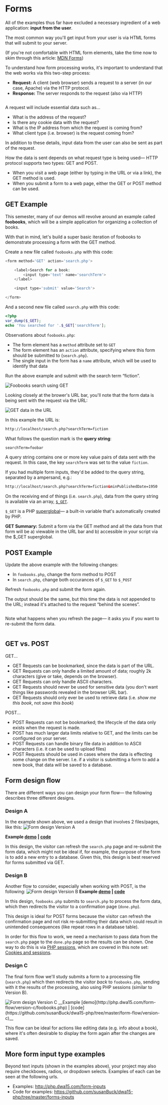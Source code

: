 # Forms
All of the examples thus far have excluded a necessary ingredient of a web application: __input from the user__.

The most common way you'll get input from your user is via HTML forms that will submit to your server.

(If you're not comfortable with HTML form elements, take the time now to skim through this article: [MDN Forms](https://developer.mozilla.org/en-US/docs/Learn/HTML/Forms/My_first_HTML_form))

To understand how form processing works, it's important to understand that the web works via this two-step process:

+ __Request:__ A client (web browser) sends a request to a server (in our case, Apache) via the HTTP protocol.
+ __Response:__ The server responds to the request (also via HTTP)

<img src='https://s3.amazonaws.com/making-the-internet/php-request-response@2x.png' style='max-width:521px;' alt=''>

A request will include essential data such as...

+ What is the address of the request?
+ Is there any cookie data with the request?
+ What is the IP address from which the request is coming from?
+ What client type (i.e. browser) is the request coming from?

In addition to these details, input data from the user can also be sent as part of the request.

How the data is sent depends on what request type is being used&mdash; HTTP protocol supports two types: GET and POST.

+ When you visit a web page (either by typing in the URL or via a link), the GET method is used.
+ When you submit a form to a web page, either the GET or POST method can be used.


## GET Example
This semester, many of our demos will revolve around an example called **foobooks**, which will be a simple application for organizing a collection of books. 

With that in mind, let's build a super basic iteration of foobooks to demonstrate processing a form with the GET method.

Create a new file called `foobooks.php` with this code:
```php
<form method='GET' action='search.php'>

    <label>Search for a book:
        <input type='text' name='searchTerm'>
    </label>

    <input type='submit' value='Search'>

</form>
```

And a second new file called `search.php` with this code:
```php
<?php
var_dump($_GET);
echo 'You searched for '.$_GET['searchTerm'];
```

Observations about `foobooks.php`:
+ The form element has a `method` attribute set to `GET`
+ The form element has an `action` attribute, specifying where this form should be submitted to (`search.php`).
+ The single input in the form has a `name` attribute, which will be used to identify that data

Run the above example and submit with the search term &ldquo;fiction&rdquo;.

<img src='https://s3.amazonaws.com/making-the-internet/php-foobooks-search-with-get@2x.png' style='max-width:724px;' alt='Foobooks search using GET'>

Looking closely at the brower's URL bar, you'll note that the form data is being sent with the request via the URL:

<img src='https://s3.amazonaws.com/making-the-internet/php-get-data-in-url@2x.png' style='max-width:547px;' alt='GET data in the URL'>

In this example the URL is:
```xml
http://localhost/search.php?searchTerm=fiction
```

What follows the question mark is the __query string__:
```xml
searchTerm=foobar
```

A query string contains one or more key value pairs of data sent with the request. In this case, the key `searchTerm` was set to the value `fiction`.

If you had multiple form inputs, they'd be added to the query string, separated by a ampersand, e.g.:

```xml
http://localhost/search.php?searchTerm=fiction&minPublishedDate=1950
```

On the receiving end of things (i.e. `search.php`), data from the query string is available via an array, [`$_GET`](http://php.net/manual/en/reserved.variables.get.php).

`$_GET` is a PHP [superglobal](http://php.net/manual/en/language.variables.superglobals.php)&mdash; a built-in variable that's automatically created by PHP.

__GET Summary:__ Submit a form via the GET method and all the data from that form will be a) viewable in the URL bar and b) accessible in your script via the $_GET superglobal.


## POST Example
Update the above example with the following changes:

+ In `foobooks.php`, change the form method to POST
+ In `search.php`, change both occurances of `$_GET` to `$_POST`

Refresh `foobooks.php` and submit the form again.

The output should be the same, but this time the data is not appended to the URL; instead it's attached to the request &ldquo;behind the scenes&rdquo;.

<img src='http://making-the-internet.s3.amazonaws.com/php-form-post-results@2x.png' style='max-width:547px;' alt=''>

Note what happens when you refresh the page&mdash; it asks you if you want to re-submit the form data.

<img src='http://making-the-internet.s3.amazonaws.com/php-confirm-form-resubmission.png' style='max-width:547px;' alt=''>


## GET vs. POST
GET...
+ GET Requests can be bookmarked, since the data is part of the URL.
+ GET Requests can only handle a limited amount of data; roughly 2k characters (give or take, depends on the browser).
+ GET Requests can only handle ASCII characters.
+ GET Requests should never be used for sensitive data (you don't want things like passwords revealed in the browser URL bar).
+ GET Requests should only ever be used to retrieve data (i.e. *show me this book*, not *save this book*)

POST...
+ POST Requests can not be bookmarked; the lifecycle of the data only exists when the request is made.
+ POST has much larger data limits relative to GET, and the limits can be configured on your server.
+ POST Requests can handle binary file data in addition to ASCII characters (i.e. it can be used to upload files)
+ POST Requests should be used in cases where the data is effecting some change on the server. I.e. if a visitor is submitting a form to add a new book, that data will be saved to a database.



## Form design flow
There are different ways you can design your form flow&mdash; the following describes three different designs.


### Design A
In the example shown above, we used a design that involves 2 files/pages, like this:
<img src='https://s3.amazonaws.com/making-the-internet/php-form-designA@2x.png' style='max-width:532px;' alt='Form design Version A'>

__Example
[demo](http://php.dwa15.com/form-flow/version-a/foobooks.php) | [code](https://github.com/susanBuck/dwa15-php/tree/master/form-flow/version-a)__

In this design, the visitor can refresh the `search.php` page and re-submit the form data, which might not be ideal if, for example, the purpose of the form is to add a new entry to a database. Given this, this design is best reserved for forms submitted via GET.




### Design B
Another flow to consider, especially when working with POST, is the following:
<img src='https://s3.amazonaws.com/making-the-internet/php-form-designB@2x.png' style='max-width:752px;' alt='Form design Version B'>
__Example
[demo](http://php.dwa15.com/form-flow/version-b/foobooks.php) | [code](https://github.com/susanBuck/dwa15-php/tree/master/form-flow/version-b)__

In this design, `foobooks.php` submits to `search.php` to process the form data, which then redirects the visitor to a confirmation page (`done.php`).

This design is ideal for POST forms because the visitor can refresh the confirmation page and not risk re-submitting their data which could result in unintended consequences (like repeat rows in a database table).

In order for this flow to work, we need a mechanism to pass data from the `search.php` page to the `done.php` page so the results can be shown. One way to do this is via [PHP sessions](http://php.net/manual/en/session.examples.basic.php), which are covered in this note set: [Cookies and sessions](/php/cookies-and-sessions.md).




### Design C
The final form flow we'll study submits a form to a processing file (`search.php`) which then redirects the visitor *back* to `foobooks.php`, sending with it the results of the processing, also using PHP sessions (similar to Version B).

<img src='http://making-the-internet.s3.amazonaws.com/php-form-designC@2x.png' style='max-width:622px;' alt='Form design Version C'>
__Example
[demo](http://php.dwa15.com/form-flow/version-c/foobooks.php) | [code](https://github.com/susanBuck/dwa15-php/tree/master/form-flow/version-c)__


This flow can be ideal for actions like editing data (e.g. info about a book), where it's often desirable to display the form again after the changes are saved.



## More form input type examples
Beyond text inputs (shown in the examples above), your project may also require checkboxes, radios, or dropdown selects. Examples of each can be seen at the following urls.

+ Examples: <http://php.dwa15.com/form-inputs>
+ Code for examples: <https://github.com/susanBuck/dwa15-php/tree/master/forms-inputs>
